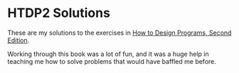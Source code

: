 # HTDP2 Solutions

These are my solutions to the exercises in [How to Design Programs, Second Edition](https://www.htdp.org/).

Working through this book was a lot of fun, and it was a huge help in teaching me how to solve problems that would have baffled me before.

